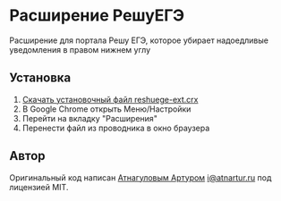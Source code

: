 # Расширение РешуЕГЭ

Расширение для портала Решу ЕГЭ, которое убирает надоедливые уведомления в правом нижнем углу 

## Установка

1. [Скачать установочный файл reshuege-ext.crx](https://github.com/atnartur/reshuege-ext/releases/latest)
2. В Google Chrome открыть Меню/Настройки
3. Перейти на вкладку "Расширения"
4. Перенести файл из проводника в окно браузера

## Автор

Оригинальный код написан [Атнагуловым Артуром](http://atnartur.ru) <i@atnartur.ru> под лицензией MIT.